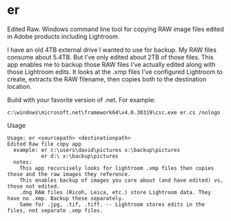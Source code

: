 # er
Edited Raw. Windows command line tool for copying RAW image files edited in Adobe products including Lightroom.

I have an old 4TB external drive I wanted to use for backup. My RAW files consume about 5.4TB. But I've only edited 
about 2TB of those files. This app enables me to backup those RAW files I've actually edited along with those 
Lightroom edits. It looks at the .xmp files I've configured Lightroom to create, extracts the RAW filename, then
copies both to the destination location.


Build with your favorite version of .net. For example:

    c:\windows\microsoft.net\framework64\v4.0.30319\csc.exe er.cs /nologo
    
Usage

    Usage: er <sourcepath> <destinationpath>
    Edited Raw file copy app
      example: er c:\users\david\pictures x:\backup\pictures
               er d:\ x:\backup\pictures
      notes:
        This app recursively looks for lightroom .xmp files then copies those and the raw images they reference.
        This enables backup of images you care about (and have edited) vs. those not edited.
        .dng RAW files (Ricoh, Leica, etc.) store Lightroom data. They have no .xmp. Backup these separately.
        Same for .jpg, .tif, .tiff. -- Lightroom stores edits in the files, not separate .xmp files.
